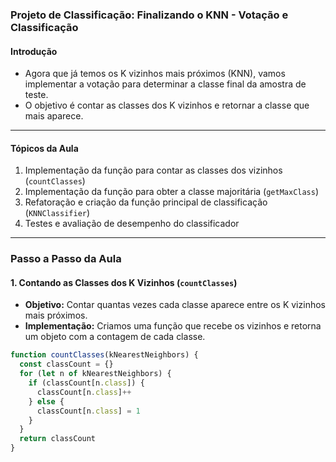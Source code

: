 ### **Projeto de Classificação: Finalizando o KNN - Votação e Classificação**

#### Introdução

- Agora que já temos os K vizinhos mais próximos (KNN), vamos implementar a votação para determinar a classe final da amostra de teste.
- O objetivo é contar as classes dos K vizinhos e retornar a classe que mais aparece.

---

#### Tópicos da Aula

1. Implementação da função para contar as classes dos vizinhos (`countClasses`)
2. Implementação da função para obter a classe majoritária (`getMaxClass`)
3. Refatoração e criação da função principal de classificação (`KNNClassifier`)
4. Testes e avaliação de desempenho do classificador

---

### Passo a Passo da Aula

#### 1. Contando as Classes dos K Vizinhos (`countClasses`)

- **Objetivo:** Contar quantas vezes cada classe aparece entre os K vizinhos mais próximos.
- **Implementação:** Criamos uma função que recebe os vizinhos e retorna um objeto com a contagem de cada classe.

```javascript
function countClasses(kNearestNeighbors) {
  const classCount = {}
  for (let n of kNearestNeighbors) {
    if (classCount[n.class]) {
      classCount[n.class]++
    } else {
      classCount[n.class] = 1
    }
  }
  return classCount
}
```
